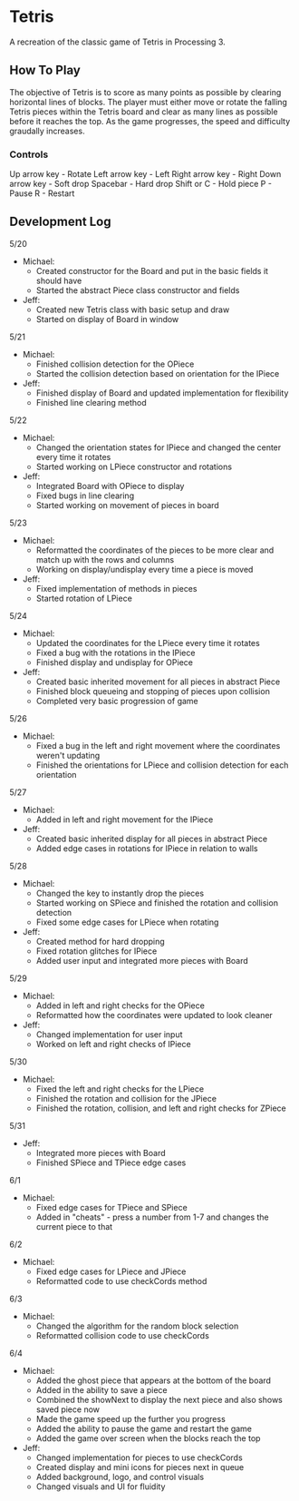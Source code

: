 # Tetris

A recreation of the classic game of Tetris in Processing 3.

## How To Play

The objective of Tetris is to score as many points as possible by clearing horizontal lines of blocks. The player must either move or rotate the falling Tetris pieces within the Tetris board and clear as many lines as possible before it reaches the top. As the game progresses, the speed and difficulty graudally increases.

### Controls

Up arrow key - Rotate
Left arrow key - Left
Right arrow key - Right
Down arrow key - Soft drop
Spacebar - Hard drop
Shift or C - Hold piece
P - Pause
R - Restart

## Development Log

5/20
- Michael:
  - Created constructor for the Board and put in the basic fields it should have
  - Started the abstract Piece class constructor and fields
- Jeff:
  - Created new Tetris class with basic setup and draw
  - Started on display of Board in window

5/21
- Michael:
  - Finished collision detection for the OPiece
  - Started the collision detection based on orientation for the IPiece
- Jeff:
  - Finished display of Board and updated implementation for flexibility
  - Finished line clearing method

5/22
- Michael:
  - Changed the orientation states for IPiece and changed the center every time it rotates
  - Started working on LPiece constructor and rotations
- Jeff:
  - Integrated Board with OPiece to display
  - Fixed bugs in line clearing
  - Started working on movement of pieces in board

5/23
- Michael:
  - Reformatted the coordinates of the pieces to be more clear and match up with the rows and columns
  - Working on display/undisplay every time a piece is moved
- Jeff:
  - Fixed implementation of methods in pieces
  - Started rotation of LPiece

5/24
- Michael:
  - Updated the coordinates for the LPiece every time it rotates
  - Fixed a bug with the rotations in the IPiece
  - Finished display and undisplay for OPiece
- Jeff:
  - Created basic inherited movement for all pieces in abstract Piece
  - Finished block queueing and stopping of pieces upon collision
  - Completed very basic progression of game

5/26
- Michael:
  - Fixed a bug in the left and right movement where the coordinates weren't updating
  - Finished the orientations for LPiece and collision detection for each orientation

5/27
- Michael:
  - Added in left and right movement for the IPiece
- Jeff:
  - Created basic inherited display for all pieces in abstract Piece
  - Added edge cases in rotations for IPiece in relation to walls

5/28
- Michael:
  - Changed the key to instantly drop the pieces
  - Started working on SPiece and finished the rotation and collision detection
  - Fixed some edge cases for LPiece when rotating
- Jeff:
  - Created method for hard dropping
  - Fixed rotation glitches for IPiece
  - Added user input and integrated more pieces with Board

5/29
- Michael:
  - Added in left and right checks for the OPiece
  - Reformatted how the coordinates were updated to look cleaner
- Jeff:
  - Changed implementation for user input
  - Worked on left and right checks of IPiece

5/30
- Michael:
  - Fixed the left and right checks for the LPiece
  - Finished the rotation and collision for the JPiece
  - Finished the rotation, collision, and left and right checks for ZPiece

5/31
- Jeff:
  - Integrated more pieces with Board
  - Finished SPiece and TPiece edge cases

6/1
- Michael:
  - Fixed edge cases for TPiece and SPiece
  - Added in "cheats" - press a number from 1-7 and changes the current piece to that

6/2
- Michael:
  - Fixed edge cases for LPiece and JPiece
  - Reformatted code to use checkCords method

6/3
- Michael:
  - Changed the algorithm for the random block selection
  - Reformatted collision code to use checkCords

6/4
- Michael:
  - Added the ghost piece that appears at the bottom of the board
  - Added in the ability to save a piece
  - Combined the showNext to display the next piece and also shows saved piece now
  - Made the game speed up the further you progress
  - Added the ability to pause the game and restart the game
  - Added the game over screen when the blocks reach the top
- Jeff:
  - Changed implementation for pieces to use checkCords
  - Created display and mini icons for pieces next in queue
  - Added background, logo, and control visuals
  - Changed visuals and UI for fluidity
